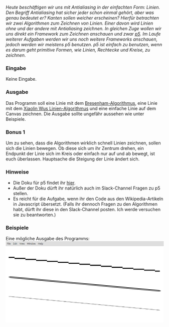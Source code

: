 _Heute beschäftigen wir uns mit Antialiasing in der einfachten Form: Linien. Den Begriff Antialiasing hat sicher jeder schon einmal gehört, aber was genau bedeutet er? Kanten sollen weicher erscheinen? Hierfür betrachten wir zwei Algorithmen zum Zeichnen von Linien. Einer davon wird Linien ohne und der andere mit Antialiasing zeichnen.
In gleichen Zuge wollen wir uns direkt ein Framework zum Zeichnen anschauen und zwar [p5](https://p5js.org/). Im Laufe weiterer Aufgaben werden wir uns noch weitere Frameworks anschauen, jedoch werden wir meistens p5 benutzen. p5 ist einfach zu benutzen, wenn es darum geht primitive Formen, wie Linien, Rechtecke und Kreise, zu zeichnen._

### Eingabe

Keine Eingabe.

### Ausgabe

Das Programm soll eine Linie mit dem [Bresenham-Algorithmus](https://de.wikipedia.org/wiki/Bresenham-Algorithmus), eine Linie mit dem [Xiaolin Wus Linien-Algorithmus](https://de.wikipedia.org/wiki/Xiaolin_Wus_Linien-Algorithmus) und eine einfache Linie auf dem Canvas zeichnen.
Die Ausgabe sollte ungefähr aussehen wie unter Beispiele.

### Bonus 1

Um zu sehen, dass die Algorithmen wirklich schnell Linien zeichnen, sollen sich die Linien bewegen. Ob diese sich um ihr Zentrum drehen, ein Endpunkt der Linie sich im Kreis oder einfach nur auf und ab bewegt, ist euch überlassen. Hauptsache die Steigung der Linie ändert sich.

### Hinweise

- Die Doku für p5 findet ihr [hier](https://p5js.org/reference/).
- Außer der Doku dürft ihr natürlich auch im Slack-Channel Fragen zu p5 stellen.
- Es reicht für die Aufgabe, wenn ihr den Code aus den Wikipedia-Artikeln in Javascript übersetzt.
(Falls ihr dennoch Fragen zu den Algorithmen habt, dürft ihr diese in den Slack-Channel posten. Ich werde versuchen sie zu beantworten.)

### Beispiele

Eine mögliche Ausgabe des Programms:
![Lines](lines.png)
